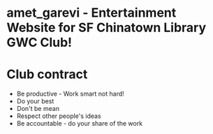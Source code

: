 amet_garevi - Entertainment Website for SF Chinatown Library GWC Club!
========================================================================

# Club contract

* Be productive - Work smart not hard!
* Do your best
* Don't be mean
* Respect other people's ideas
* Be accountable - do your share of the work
